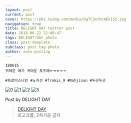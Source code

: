 ```yaml
---
layout: post
current: post
cover: https://pbs.twimg.com/media/DgTC2eYUcAEk152.jpg
navigation: true
title: DELIGHT DAY twitter post
date: 2018-06-22 22:08:47
tags: DELIGHT-DAY photo
class: post-template
subclass: post tag-photo
author: auto-posting
---
```


```  
180615  
귀여운 애가 귀여운 포즈해ㅠㅠㅠㅜㅜ  
  
#프로미스나인 #노지선 #fromis_9 #Rohjisun #두근두근  

```

![0](https://pbs.twimg.com/media/DgTC1UqVQAAtKF4.jpg)
![1](https://pbs.twimg.com/media/DgTC1YNVMAAMNmz.jpg)
![2](https://pbs.twimg.com/media/DgTC2LxUEAI1XHG.jpg)
![3](https://pbs.twimg.com/media/DgTC2eYUcAEk152.jpg)


Post by DELIGHT DAY

> [DELIGHT DAY](https://twitter.com/delightday_JS)  
  로고크롭, 2차가공 금지